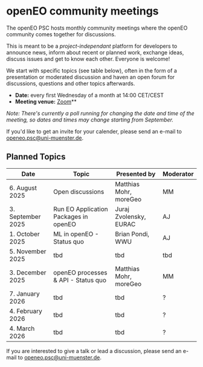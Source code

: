 # openEO community meetings

The openEO PSC hosts monthly community meetings where the openEO community comes together for discussions.

This is meant to be a *project-independant* platform for developers to announce news,
inform about recent or planned work, exchange ideas, discuss issues and get to
know each other. Everyone is welcome!

We start with specific topics (see table below), often in the form of a presentation or moderated discussion
and haven an open forum for discussions, questions and other topics afterwards.

- **Date:** every first Wednesday of a month at 14:00 CET/CEST
- **Meeting venue:** [Zoom](https://wwu.zoom.us/j/66698432546?pwd=YVVhbGFLY3RBaWlMcGhza3lPSWQ2dz09)**

*Note: There's currently a poll running for changing the date and time of the meeting, so dates and times may change starting from September.*

If you'd like to get an invite for your calender, please send an e-mail to [openeo.psc@uni-muenster.de](mailto:openeo.psc@uni-muenster.de).

## Planned Topics

| Date              | Topic                                 | Presented by           | Moderator |
| ----------------- | ------------------------------------- | ---------------------- | --------- |
| 6. August 2025    | Open discussions                      | Matthias Mohr, moreGeo | MM |
| 3. September 2025 | Run EO Application Packages in openEO | Juraj Zvolensky, EURAC | AJ |
| 1. October 2025   | ML in openEO - Status quo             | Brian Pondi, WWU       | AJ |
| 5. November 2025  | tbd                                   | tbd                    | tbd |
| 3. December 2025  | openEO processes & API - Status quo   | Matthias Mohr, moreGeo | MM |
| 7. January 2026   | tbd                                   | tbd | ? |
| 4. February 2026  | tbd                                   | tbd | ? |
| 4. March 2026     | tbd                                   | tbd | ? |

If you are interested to give a talk or lead a discussion, please send an e-mail to [openeo.psc@uni-muenster.de](mailto:openeo.psc@uni-muenster.de).
